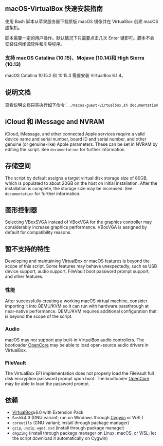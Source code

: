 ## macOS-VirtualBox 快速安装指南

使用 Bash 脚本从苹果服务器下载原版 macOS 镜像并在 VirtualBox 创建 macOS 虚拟机。

脚本需要一定的用户操作。默认情况下只需要点击几次 Enter 键即可。脚本不会安装任何闭源软件和引导程序。


### 支持 macOS Catalina (10.15)、Mojave (10.14)和 High Sierra (10.13) 

macOS Catalina 10.15.2 和 10.15.3 需要安装 VirtualBox 6.1.4。

## 说明文档

查看说明文档只需执行如下命令：`./macos-guest-virtualbox.sh documentation`

## iCloud 和 iMessage  and NVRAM

iCloud, iMessage, and other connected Apple services require a valid device name and serial number, board ID and serial number, and other genuine (or genuine-like) Apple parameters. These can be set in NVRAM by editing the script. See `documentation` for further information.

## 存储空间

The script by default assigns a target virtual disk storage size of 80GB, which is populated to about 20GB on the host on initial installation. After the installation is complete, the storage size may be increased. See `documentation` for further information.

## 图形控制器

Selecting VBoxSVGA instead of VBoxVGA for the graphics controller may considerably increase graphics performance. VBoxVGA is assigned by default for compatibility reasons.

## 暂不支持的特性

Developing and maintaining VirtualBox or macOS features is beyond the scope of this script. Some features may behave unexpectedly, such as USB device support, audio support, FileVault boot password prompt support, and other features.

### 性能

After successfully creating a working macOS virtual machine, consider importing it into QEMU/KVM so it can run with hardware passthrough at near-native performance. QEMU/KVM requires additional configuration that is beyond the scope of  the script.

### Audio

macOS may not support any built-in VirtualBox audio controllers. The bootloader [OpenCore](https://github.com/acidanthera/OpenCorePkg/releases) may be able to load open-source audio drivers in VirtualBox.

### FileVault

The VirtualBox EFI implementation does not properly load the FileVault full disk encryption password prompt upon boot. The bootloader [OpenCore](https://github.com/acidanthera/OpenCorePkg/releases) may be able to load the password prompt.

## 依赖

* [VirtualBox](https://www.virtualbox.org/wiki/Downloads)≥6.0 with Extension Pack
* `Bash`≥4.3 (GNU variant; run on Windows through [Cygwin](https://cygwin.com/install.html) or WSL)
* `coreutils` (GNU variant; install through package manager)
* `gzip`, `unzip`, `wget`, `xxd` (install through package manager)
* `dmg2img` (install through package manager on Linux, macOS, or WSL; let the script download it automatically on Cygwin)
